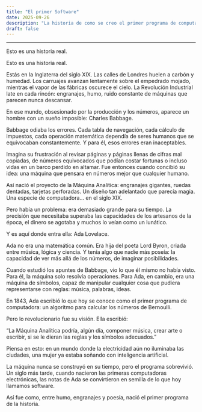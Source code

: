 ```yaml
---
title: "El primer Software"
date: 2025-09-26
description: "La historia de como se creo el primer programa de computadoras"
draft: false
---
```

---

Esto es una historia real.

Esto es una historia real.

Estás en la Inglaterra del siglo XIX.
Las calles de Londres huelen a carbón y humedad. Los carruajes avanzan lentamente sobre el empedrado mojado, mientras el vapor de las fábricas oscurece el cielo. La Revolución Industrial late en cada rincón: engranajes, humo, ruido constante de máquinas que parecen nunca descansar.

En ese mundo, obsesionado por la producción y los números, aparece un hombre con un sueño imposible: Charles Babbage.

Babbage odiaba los errores. Cada tabla de navegación, cada cálculo de impuestos, cada operación matemática dependía de seres humanos que se equivocaban constantemente. Y para él, esos errores eran inaceptables.

Imagina su frustración al revisar páginas y páginas llenas de cifras mal copiadas, de números equivocados que podían costar fortunas o incluso vidas en un barco perdido en altamar. Fue entonces cuando concibió su idea:
una máquina que pensara en números mejor que cualquier humano.

Así nació el proyecto de la Máquina Analítica: engranajes gigantes, ruedas dentadas, tarjetas perforadas. Un diseño tan adelantado que parecía magia. Una especie de computadora… en el siglo XIX.

Pero había un problema: era demasiado grande para su tiempo. La precisión que necesitaba superaba las capacidades de los artesanos de la época, el dinero se agotaba y muchos lo veían como un lunático.

Y es aquí donde entra ella: Ada Lovelace.

Ada no era una matemática común. Era hija del poeta Lord Byron, criada entre música, lógica y ciencia. Y tenía algo que nadie más poseía: la capacidad de ver más allá de los números, de imaginar posibilidades.

Cuando estudió los apuntes de Babbage, vio lo que él mismo no había visto. Para él, la máquina solo resolvía operaciones. Para Ada, en cambio, era una máquina de símbolos, capaz de manipular cualquier cosa que pudiera representarse con reglas: música, palabras, ideas.

En 1843, Ada escribió lo que hoy se conoce como el primer programa de computadora: un algoritmo para calcular los números de Bernoulli.

Pero lo revolucionario fue su visión. Ella escribió:

“La Máquina Analítica podría, algún día, componer música, crear arte o escribir, si se le dieran las reglas y los símbolos adecuados.”

Piensa en esto: en un mundo donde la electricidad aún no iluminaba las ciudades, una mujer ya estaba soñando con inteligencia artificial.

La máquina nunca se construyó en su tiempo, pero el programa sobrevivió. Un siglo más tarde, cuando nacieron las primeras computadoras electrónicas, las notas de Ada se convirtieron en semilla de lo que hoy llamamos software.

Así fue como, entre humo, engranajes y poesía, nació el primer programa de la historia.
